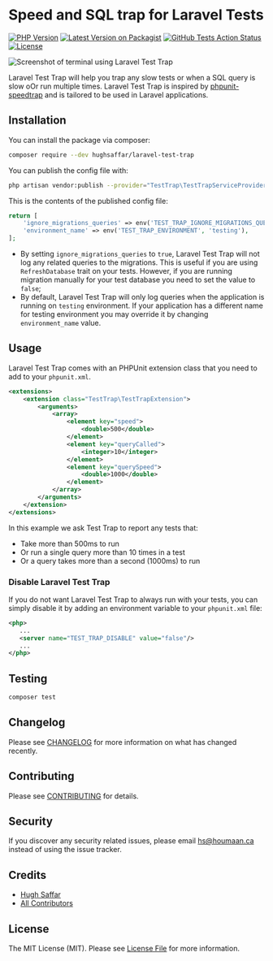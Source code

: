 # Speed and SQL trap for Laravel Tests

[![PHP Version](https://img.shields.io/packagist/php-v/hughsaffar/laravel-test-trap)](https://packagist.org/packages/spatie/laravel-test-trap)
[![Latest Version on Packagist](https://img.shields.io/packagist/v/hughsaffar/laravel-test-trap)](https://packagist.org/packages/hughsaffar/laravel-test-trap)
[![GitHub Tests Action Status](https://img.shields.io/github/workflow/status/hughsaffar/laravel-test-trap/Tests)](https://github.com/hughsaffar/laravel-test-trap/actions?query=workflow%3ATests+branch%3Amaster)
[![License](https://img.shields.io/packagist/l/hughsaffar/laravel-test-trap)](https://packagist.org/packages/hughsaffar/laravel-test-trap)

![Screenshot of terminal using Laravel Test Trap](https://i.imgur.com/a6hoowt.png)

Laravel Test Trap will help you trap any slow tests or when a SQL query is slow oOr run multiple times. 
Laravel Test Trap is inspired by [phpunit-speedtrap](https://github.com/johnkary/phpunit-speedtrap) and is tailored to be used in Laravel applications. 

## Installation

You can install the package via composer:

```bash
composer require --dev hughsaffar/laravel-test-trap
```

You can publish the config file with:
```bash
php artisan vendor:publish --provider="TestTrap\TestTrapServiceProvider" --tag="config"
```

This is the contents of the published config file:

```php
return [
    'ignore_migrations_queries' => env('TEST_TRAP_IGNORE_MIGRATIONS_QUERIES', true),
    'environment_name' => env('TEST_TRAP_ENVIRONMENT', 'testing'),
];
```

- By setting `ignore_migrations_queries` to `true`, Laravel Test Trap will not log any related queries to the migrations. This is useful if you are using `RefreshDatabase` trait on your tests. However, if you are running migration manually for your test database you need to set the value to `false`;
- By default, Laravel Test Trap will only log queries when the application is running on `testing` environment. If your application has a different name for testing environment you may override it by changing `environment_name` value.  

## Usage

Laravel Test Trap comes with an PHPUnit extension class that you need to add to your `phpunit.xml`.

``` xml
<extensions>
    <extension class="TestTrap\TestTrapExtension">
        <arguments>
            <array>
                <element key="speed">
                    <double>500</double>
                </element>
                <element key="queryCalled">
                    <integer>10</integer>
                </element>
                <element key="querySpeed">
                    <double>1000</double>
                </element>
            </array>
        </arguments>
    </extension>
</extensions>
```

In this example we ask Test Trap to report any tests that:

- Take more than 500ms to run
- Or run a single query more than 10 times in a test
- Or a query takes more than a second (1000ms) to run

### Disable Laravel Test Trap

If you do not want Laravel Test Trap to always run with your tests, you can simply disable it by adding an environment variable to your `phpunit.xml` file:

```xml
<php>
   ...
   <server name="TEST_TRAP_DISABLE" value="false"/>
   ...
</php>
```

## Testing

``` bash
composer test
```

## Changelog

Please see [CHANGELOG](CHANGELOG.md) for more information on what has changed recently.

## Contributing

Please see [CONTRIBUTING](CONTRIBUTING.md) for details.

## Security

If you discover any security related issues, please email hs@houmaan.ca instead of using the issue tracker.

## Credits

- [Hugh Saffar](https://github.com/hughsaffar)
- [All Contributors](../../contributors)

## License

The MIT License (MIT). Please see [License File](LICENSE.md) for more information.
